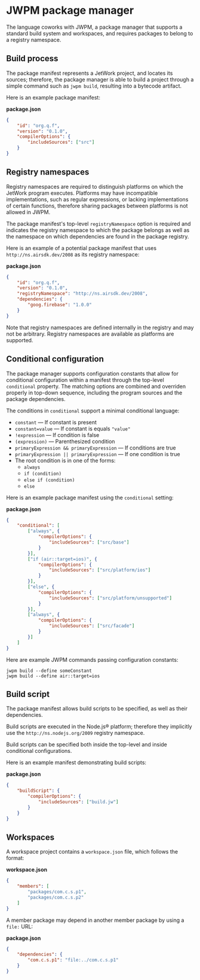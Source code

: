 # JWPM package manager

The language coworks with JWPM, a package manager that supports a standard build system and workspaces, and requires packages to belong to a registry namespace.

## Build process

The package manifest represents a JetWork project, and locates its sources; therefore, the package manager is able to build a project through a simple command such as `jwpm build`, resulting into a bytecode artifact.

Here is an example package manifest:

**package.json**

```json
{
    "id": "org.q.f",
    "version": "0.1.0",
    "compilerOptions": {
        "includeSources": ["src"]
    }
}
```

## Registry namespaces

Registry namespaces are required to distinguish platforms on which the JetWork program executes. Platforms may have incompatible implementations, such as regular expressions, or lacking implementations of certain functions, therefore sharing packages between platforms is not allowed in JWPM.

The package manifest's top-level `registryNamespace` option is required and indicates the registry namespace to which the package belongs as well as the namespace on which dependencies are found in the package registry.

Here is an example of a potential package manifest that uses `http://ns.airsdk.dev/2008` as its registry namespace:

**package.json**

```json
{
    "id": "org.q.f",
    "version": "0.1.0",
    "registryNamespace": "http://ns.airsdk.dev/2008",
    "dependencies": {
        "goog.firebase": "1.0.0"
    }
}
```

Note that registry namespaces are defined internally in the registry and may not be arbitrary. Registry namespaces are available as platforms are supported.

## Conditional configuration

The package manager supports configuration constants that allow for conditional configuration within a manifest through the top-level `conditional` property. The matching options are combined and overriden properly in top-down sequence, including the program sources and the package dependencies.

The conditions in `conditional` support a minimal conditional language:

* `constant` — If constant is present
* `constant=value` — If constant is equals `"value"`
* `!expression` — If condition is false
* `(expression)` — Parenthesized condition
* `primaryExpression && primaryExpression` — If conditions are true
* `primaryExpression || primaryExpression` — If one condition is true
* The root condition is in one of the forms:
  * `always`
  * `if (condition)`
  * `else if (condition)`
  * `else`

Here is an example package manifest using the `conditional` setting:

**package.json**

```json
{
    "conditional": [
        ["always", {
            "compilerOptions": {
                "includeSources": ["src/base"]
            }
        }],
        ["if (air::target=ios)", {
            "compilerOptions": {
                "includeSources": ["src/platform/ios"]
            }
        }],
        ["else", {
            "compilerOptions": {
                "includeSources": ["src/platform/unsupported"]
            }
        }],
        ["always", {
            "compilerOptions": {
                "includeSources": ["src/facade"]
            }
        }]
    ]
}
```

Here are example JWPM commands passing configuration constants:

```plain
jwpm build --define someConstant
jwpm build --define air::target=ios
```

## Build script

The package manifest allows build scripts to be specified, as well as their dependencies.

Build scripts are executed in the Node.js® platform; therefore they implicitly use the `http://ns.nodejs.org/2009` registry namespace.

Build scripts can be specified both inside the top-level and inside conditional configurations.

Here is an example manifest demonstrating build scripts:

**package.json**

```json
{
    "buildScript": {
        "compilerOptions": {
            "includeSources": ["build.jw"]
        }
    }
}
```

## Workspaces

A workspace project contains a `workspace.json` file, which follows the format:

**workspace.json**

```json
{
    "members": [
        "packages/com.c.s.p1",
        "packages/com.c.s.p2"
    ]
}
```

A member package may depend in another member package by using a `file:` URL:

**package.json**

```json
{
    "dependencies": {
        "com.c.s.p1": "file:../com.c.s.p1"
    }
}
```